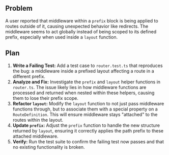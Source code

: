 ## Problem

A user reported that middleware within a `prefix` block is being applied to routes outside of it, causing unexpected behavior like redirects. The middleware seems to act globally instead of being scoped to its defined prefix, especially when used inside a `layout` function.

## Plan

1.  **Write a Failing Test:** Add a test case to `router.test.ts` that reproduces the bug: a middleware inside a prefixed layout affecting a route in a different prefix.
2.  **Analyze and Fix:** Investigate the `prefix` and `layout` helper functions in `router.ts`. The issue likely lies in how middleware functions are processed and returned when nested within these helpers, causing them to lose their prefix scope.
3.  **Refactor `layout`:** Modify the `layout` function to not just pass middleware functions through, but to associate them with a special property on a `RouteDefinition`. This will ensure middleware stays "attached" to the routes within the layout.
4.  **Update `prefix`:** Adjust the `prefix` function to handle the new structure returned by `layout`, ensuring it correctly applies the path prefix to these attached middleware.
5.  **Verify:** Run the test suite to confirm the failing test now passes and that no existing functionality is broken.
